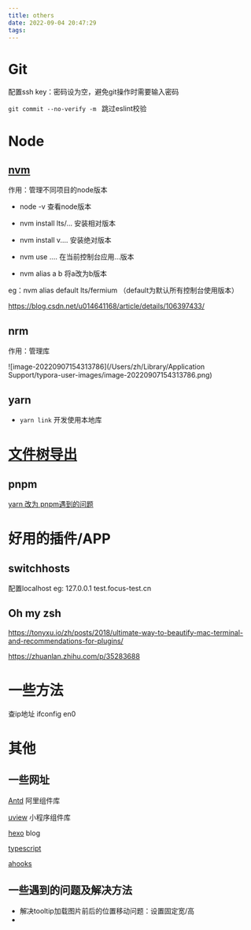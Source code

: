 ```yaml
---
title: others
date: 2022-09-04 20:47:29
tags:
---
```

# Git

配置ssh key：密码设为空，避免git操作时需要输入密码

`git commit --no-verify -m `   跳过eslint校验

# Node

## [nvm](https://github.com/nvm-sh/nvm#install--update-script)

作用：管理不同项目的node版本

- node -v  查看node版本

- nvm install lts/... 安装相对版本

- nvm install v....    安装绝对版本

- nvm use  ....   在当前控制台应用...版本

- nvm alias a b   将a改为b版本

eg：nvm alias default lts/fermium  （default为默认所有控制台使用版本）

https://blog.csdn.net/u014641168/article/details/106397433/

## nrm

作用：管理库

![image-20220907154313786](/Users/zh/Library/Application Support/typora-user-images/image-20220907154313786.png)  

## yarn

- `yarn link`  开发使用本地库

# [文件树导出](https://blog.csdn.net/lovelease/article/details/109054222?spm=1001.2101.3001.6661.1&utm_medium=distribute.pc_relevant_t0.none-task-blog-2%7Edefault%7ECTRLIST%7ERate-1-109054222-blog-53713903.pc_relevant_multi_platform_whitelistv4&depth_1-utm_source=distribute.pc_relevant_t0.none-task-blog-2%7Edefault%7ECTRLIST%7ERate-1-109054222-blog-53713903.pc_relevant_multi_platform_whitelistv4&utm_relevant_index=1)

## pnpm

[yarn  改为 pnpm遇到的问题](https://www.cnblogs.com/asen001/p/15875547.html)

# 好用的插件/APP

## switchhosts

配置localhost    eg:  127.0.0.1 test.focus-test.cn

## Oh my zsh 

https://tonyxu.io/zh/posts/2018/ultimate-way-to-beautify-mac-terminal-and-recommendations-for-plugins/

https://zhuanlan.zhihu.com/p/35283688

# 一些方法

查ip地址 ifconfig en0

# 其他

## 一些网址

[Antd](https://github.com/ant-design/ant-design/issues/21404#issuecomment-586800984) 阿里组件库

[uview](https://v1.uviewui.com/) 小程序组件库

[hexo](https://hexo.io/zh-cn/docs/)  blog

[typescript](https://github.com/Microsoft/TypeScript-Vue-Starter#typescript-vue-starter)

[ahooks](https://ahooks.gitee.io/zh-CN)

## 一些遇到的问题及解决方法

- 解决tooltip加载图片前后的位置移动问题：设置固定宽/高
- 

